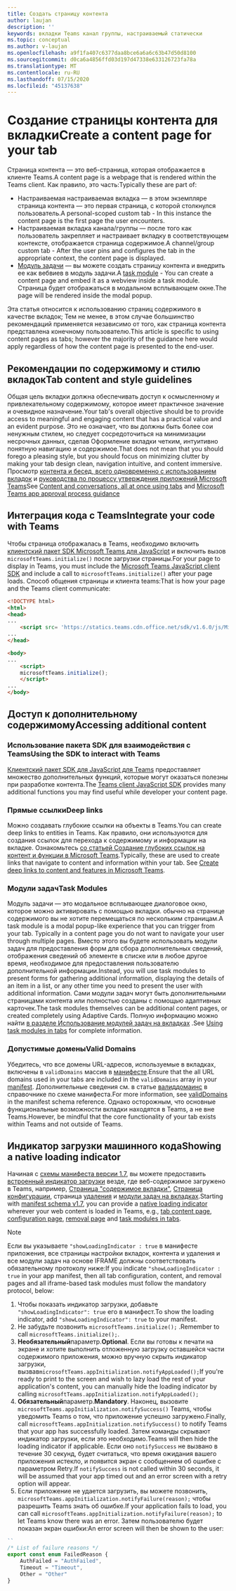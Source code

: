 ```yaml
---
title: Создать страницу контента
author: laujan
description: ''
keywords: вкладки Teams канал группы, настраиваемый статически
ms.topic: conceptual
ms.author: v-laujan
ms.openlocfilehash: a9f1fa407c6377daa8bce6a6a6c63b47d50d8100
ms.sourcegitcommit: d0ca6a4856ffd03d197d47338e633126723fa78a
ms.translationtype: MT
ms.contentlocale: ru-RU
ms.lasthandoff: 07/15/2020
ms.locfileid: "45137638"
---
```

# <a name="create-a-content-page-for-your-tab"></a><span data-ttu-id="45fd6-103">Создание страницы контента для вкладки</span><span class="sxs-lookup"><span data-stu-id="45fd6-103">Create a content page for your tab</span></span>

<span data-ttu-id="45fd6-104">Страница контента — это веб-страница, которая отображается в клиенте Teams.</span><span class="sxs-lookup"><span data-stu-id="45fd6-104">A content page is a webpage that is rendered within the Teams client.</span></span> <span data-ttu-id="45fd6-105">Как правило, это часть:</span><span class="sxs-lookup"><span data-stu-id="45fd6-105">Typically these are part of:</span></span>

* <span data-ttu-id="45fd6-106">Настраиваемая настраиваемая вкладка — в этом экземпляре страница контента — это первая страница, с которой столкнулся пользователь.</span><span class="sxs-lookup"><span data-stu-id="45fd6-106">A personal-scoped custom tab - In this instance the content page is the first page the user encounters.</span></span>
* <span data-ttu-id="45fd6-107">Настраиваемая вкладка канала/группы — после того как пользователь закрепляет и настраивает вкладку в соответствующем контексте, отображается страница содержимое.</span><span class="sxs-lookup"><span data-stu-id="45fd6-107">A channel/group custom tab - After the user pins and configures the tab in the appropriate context, the content page is displayed.</span></span>
* <span data-ttu-id="45fd6-108">[Модуль задачи](~/task-modules-and-cards/what-are-task-modules.md) — вы можете создать страницу контента и внедрить ее как вебвиев в модуль задачи.</span><span class="sxs-lookup"><span data-stu-id="45fd6-108">A [task module](~/task-modules-and-cards/what-are-task-modules.md) - You can create a content page and embed it as a webview inside a task module.</span></span> <span data-ttu-id="45fd6-109">Страница будет отображаться в модальном всплывающем окне.</span><span class="sxs-lookup"><span data-stu-id="45fd6-109">The page will be rendered inside the modal popup.</span></span>

<span data-ttu-id="45fd6-110">Эта статья относится к использованию страниц содержимого в качестве вкладок; Тем не менее, в этом случае большинство рекомендаций применяется независимо от того, как страница контента представлена конечному пользователю.</span><span class="sxs-lookup"><span data-stu-id="45fd6-110">This article is specific to using content pages as tabs; however the majority of the guidance here would apply regardless of how the content page is presented to the end-user.</span></span>

## <a name="tab-content-and-style-guidelines"></a><span data-ttu-id="45fd6-111">Рекомендации по содержимому и стилю вкладок</span><span class="sxs-lookup"><span data-stu-id="45fd6-111">Tab content and style guidelines</span></span>

<span data-ttu-id="45fd6-112">Общая цель вкладки должна обеспечивать доступ к осмысленному и привлекательному содержимому, которое имеет практичное значение и очевидное назначение.</span><span class="sxs-lookup"><span data-stu-id="45fd6-112">Your tab's overall objective should be to provide access to meaningful and engaging content that has a practical value and an evident purpose.</span></span> <span data-ttu-id="45fd6-113">Это не означает, что вы должны быть более сои ненужным стилем, но следует сосредоточиться на минимизации несрочных данных, сделав Оформление вкладки четким, интуитивно понятную навигацию и содержимое.</span><span class="sxs-lookup"><span data-stu-id="45fd6-113">That does not mean that you should forego a pleasing style, but you should focus on minimizing clutter by making your tab design clean, navigation intuitive, and content immersive.</span></span> <span data-ttu-id="45fd6-114">Просмотр [контента и бесед, всего одновременно с использованием вкладок](~/tabs/design/tabs.md) и [руководства по процессу утверждения приложений Microsoft Teams](~/concepts/deploy-and-publish/appsource/prepare/frequently-failed-cases.md)</span><span class="sxs-lookup"><span data-stu-id="45fd6-114">See [Content and conversations, all at once using tabs](~/tabs/design/tabs.md) and [Microsoft Teams app approval process guidance](~/concepts/deploy-and-publish/appsource/prepare/frequently-failed-cases.md)</span></span>

## <a name="integrate-your-code-with-teams"></a><span data-ttu-id="45fd6-115">Интеграция кода с Teams</span><span class="sxs-lookup"><span data-stu-id="45fd6-115">Integrate your code with Teams</span></span>

<span data-ttu-id="45fd6-116">Чтобы страница отображалась в Teams, необходимо включить [клиентский пакет SDK Microsoft Teams для JavaScript](/javascript/api/overview/msteams-client?view=msteams-client-js-latest) и включить вызов `microsoftTeams.initialize()` после загрузки страницы.</span><span class="sxs-lookup"><span data-stu-id="45fd6-116">For your page to display in Teams, you must include the [Microsoft Teams JavaScript client SDK](/javascript/api/overview/msteams-client?view=msteams-client-js-latest) and include a call to `microsoftTeams.initialize()` after your page loads.</span></span> <span data-ttu-id="45fd6-117">Способ общения страницы и клиента teams:</span><span class="sxs-lookup"><span data-stu-id="45fd6-117">That is how your page and the Teams client communicate:</span></span>

```html
<!DOCTYPE html>
<html>
<head>
...
    <script src= 'https://statics.teams.cdn.office.net/sdk/v1.6.0/js/MicrosoftTeams.min.js'></script>
...
</head>

<body>
...
    <script>
    microsoftTeams.initialize();
    </script>
...
</body>
```

## <a name="accessing-additional-content"></a><span data-ttu-id="45fd6-118">Доступ к дополнительному содержимому</span><span class="sxs-lookup"><span data-stu-id="45fd6-118">Accessing additional content</span></span>

### <a name="using-the-sdk-to-interact-with-teams"></a><span data-ttu-id="45fd6-119">Использование пакета SDK для взаимодействия с Teams</span><span class="sxs-lookup"><span data-stu-id="45fd6-119">Using the SDK to interact with Teams</span></span>

<span data-ttu-id="45fd6-120">[Клиентский пакет SDK для JavaScript для Teams](~/tabs/how-to/using-teams-client-sdk.md) предоставляет множество дополнительных функций, которые могут оказаться полезны при разработке контента.</span><span class="sxs-lookup"><span data-stu-id="45fd6-120">The [Teams client JavaScript SDK](~/tabs/how-to/using-teams-client-sdk.md) provides many additional functions you may find useful while developer your content page.</span></span>

### <a name="deep-links"></a><span data-ttu-id="45fd6-121">Прямые ссылки</span><span class="sxs-lookup"><span data-stu-id="45fd6-121">Deep links</span></span>

<span data-ttu-id="45fd6-122">Можно создавать глубокие ссылки на объекты в Teams.</span><span class="sxs-lookup"><span data-stu-id="45fd6-122">You can create deep links to entities in Teams.</span></span> <span data-ttu-id="45fd6-123">Как правило, они используются для создания ссылок для перехода к содержимому и информации на вкладке. Ознакомьтесь [со статьей Создание глубоких ссылок на контент и функции в Microsoft Teams](~/concepts/build-and-test/deep-links.md).</span><span class="sxs-lookup"><span data-stu-id="45fd6-123">Typically, these are used to create links that navigate to content and information within your tab. See [Create deep links to content and features in Microsoft Teams](~/concepts/build-and-test/deep-links.md).</span></span>

### <a name="task-modules"></a><span data-ttu-id="45fd6-124">Модули задач</span><span class="sxs-lookup"><span data-stu-id="45fd6-124">Task Modules</span></span>

<span data-ttu-id="45fd6-125">Модуль задачи — это модальное всплывающее диалоговое окно, которое можно активировать с помощью вкладки. обычно на странице содержимого вы не хотите перемещаться по нескольким страницам.</span><span class="sxs-lookup"><span data-stu-id="45fd6-125">A task module is a modal popup-like experience that you can trigger from your tab. Typically in a content page you do not want to navigate your user through multiple pages.</span></span> <span data-ttu-id="45fd6-126">Вместо этого вы будете использовать модули задач для предоставления форм для сбора дополнительных сведений, отображения сведений об элементе в списке или в любое другое время, необходимое для предоставления пользователю дополнительной информации.</span><span class="sxs-lookup"><span data-stu-id="45fd6-126">Instead, you will use task modules to present forms for gathering additional information, displaying the details of an item in a list, or any other time you need to present the user with additional information.</span></span> <span data-ttu-id="45fd6-127">Сами модули задач могут быть дополнительными страницами контента или полностью созданы с помощью адаптивных карточек.</span><span class="sxs-lookup"><span data-stu-id="45fd6-127">The task modules themselves can be additional content pages, or created completely using Adaptive Cards.</span></span> <span data-ttu-id="45fd6-128">Полную информацию можно найти [в разделе Использование модулей задач на вкладках](~/task-modules-and-cards/task-modules/task-modules-tabs.md) .</span><span class="sxs-lookup"><span data-stu-id="45fd6-128">See [Using task modules in tabs](~/task-modules-and-cards/task-modules/task-modules-tabs.md) for complete information.</span></span>

### <a name="valid-domains"></a><span data-ttu-id="45fd6-129">Допустимые домены</span><span class="sxs-lookup"><span data-stu-id="45fd6-129">Valid Domains</span></span>

<span data-ttu-id="45fd6-130">Убедитесь, что все домены URL-адресов, используемые в вкладках, включены в `validDomains` массив в [манифесте](~/concepts/build-and-test/apps-package.md).</span><span class="sxs-lookup"><span data-stu-id="45fd6-130">Ensure that the all URL domains used in your tabs are included in the `validDomains` array in your [manifest](~/concepts/build-and-test/apps-package.md).</span></span> <span data-ttu-id="45fd6-131">Дополнительные сведения см. в статье [валиддомаинс](~/resources/schema/manifest-schema.md#validdomains) в справочнике по схеме манифеста.</span><span class="sxs-lookup"><span data-stu-id="45fd6-131">For more information, see [validDomains](~/resources/schema/manifest-schema.md#validdomains) in the manifest schema reference.</span></span> <span data-ttu-id="45fd6-132">Однако осторожным, что основные функциональные возможности вкладки находятся в Teams, а не вне Teams.</span><span class="sxs-lookup"><span data-stu-id="45fd6-132">However, be mindful that the core functionality of your tab exists within Teams and not outside of Teams.</span></span>

## <a name="showing-a-native-loading-indicator"></a><span data-ttu-id="45fd6-133">Индикатор загрузки машинного кода</span><span class="sxs-lookup"><span data-stu-id="45fd6-133">Showing a native loading indicator</span></span>

<span data-ttu-id="45fd6-134">Начиная с [схемы манифеста версии 1.7](../../../resources/schema/manifest-schema.md), вы можете предоставить [встроенный индикатор загрузки](../../../resources/schema/manifest-schema.md#showloadingindicator) везде, где веб-содержимое загружено в Teams, например, [Страница "содержимое вкладки"](#integrate-your-code-with-teams), [Страница конфигурации](configuration-page.md), страница [удаления](removal-page.md) и [модули задач на вкладках](../../../task-modules-and-cards/task-modules/task-modules-tabs.md).</span><span class="sxs-lookup"><span data-stu-id="45fd6-134">Starting with [manifest schema v1.7](../../../resources/schema/manifest-schema.md), you can provide a [native loading indicator](../../../resources/schema/manifest-schema.md#showloadingindicator) wherever your web content is loaded in Teams, e.g., [tab content page](#integrate-your-code-with-teams), [configuration page](configuration-page.md), [removal page](removal-page.md) and [task modules in tabs](../../../task-modules-and-cards/task-modules/task-modules-tabs.md).</span></span>

> [!NOTE]
> <span data-ttu-id="45fd6-135">Если вы указываете `"showLoadingIndicator : true` в манифесте приложения, все страницы настройки вкладок, контента и удаления и все модули задач на основе IFRAME должны соответствовать обязательному протоколу ниже:</span><span class="sxs-lookup"><span data-stu-id="45fd6-135">If you indicate  `"showLoadingIndicator : true`  in your app manifest, then all tab configuration, content, and removal pages and all iframe-based task modules must follow the mandatory protocol, below:</span></span>

1. <span data-ttu-id="45fd6-136">Чтобы показать индикатор загрузки, добавьте `"showLoadingIndicator": true` его в манифест.</span><span class="sxs-lookup"><span data-stu-id="45fd6-136">To show the loading indicator, add `"showLoadingIndicator": true` to your manifest.</span></span> 
2. <span data-ttu-id="45fd6-137">Не забудьте позвонить `microsoftTeams.initialize();` .</span><span class="sxs-lookup"><span data-stu-id="45fd6-137">Remember to call `microsoftTeams.initialize();`.</span></span>
3. <span data-ttu-id="45fd6-138">**Необязательный**параметр.</span><span class="sxs-lookup"><span data-stu-id="45fd6-138">**Optional**.</span></span> <span data-ttu-id="45fd6-139">Если вы готовы к печати на экране и хотите выполнить отложенную загрузку оставшейся части содержимого приложения, можно вручную скрыть индикатор загрузки, вызвав`microsoftTeams.appInitialization.notifyAppLoaded();`</span><span class="sxs-lookup"><span data-stu-id="45fd6-139">If you're ready to print to the screen and wish to lazy load the rest of your application's content, you can manually hide the loading indicator by calling `microsoftTeams.appInitialization.notifyAppLoaded();`</span></span>
4. <span data-ttu-id="45fd6-140">**Обязательный**параметр.</span><span class="sxs-lookup"><span data-stu-id="45fd6-140">**Mandatory**.</span></span> <span data-ttu-id="45fd6-141">Наконец, вызовите `microsoftTeams.appInitialization.notifySuccess()` Teams, чтобы уведомить Teams о том, что приложение успешно загружено.</span><span class="sxs-lookup"><span data-stu-id="45fd6-141">Finally, call `microsoftTeams.appInitialization.notifySuccess()` to notify Teams that your app has successfully loaded.</span></span> <span data-ttu-id="45fd6-142">Затем команды скрывают индикатор загрузки, если это необходимо.</span><span class="sxs-lookup"><span data-stu-id="45fd6-142">Teams will then hide the loading indicator if applicable.</span></span> <span data-ttu-id="45fd6-143">Если оно `notifySuccess` не вызвано в течение 30 секунд, будет считаться, что время ожидания вашего приложения истекло, и появится экран с сообщением об ошибке с параметром Retry.</span><span class="sxs-lookup"><span data-stu-id="45fd6-143">If  `notifySuccess`  is not called within 30 seconds, it will be assumed that your app timed out and an error screen with a retry option will appear.</span></span>
5. <span data-ttu-id="45fd6-144">Если приложение не удается загрузить, вы можете позвонить, `microsoftTeams.appInitialization.notifyFailure(reason);` чтобы разрешить Teams знать об ошибке.</span><span class="sxs-lookup"><span data-stu-id="45fd6-144">If your application fails to load, you can call `microsoftTeams.appInitialization.notifyFailure(reason);` to let Teams know there was an error.</span></span> <span data-ttu-id="45fd6-145">Затем пользователю будет показан экран ошибки:</span><span class="sxs-lookup"><span data-stu-id="45fd6-145">An error screen will then be shown to the user:</span></span>

```typescript
``
/* List of failure reasons */
export const enum FailedReason {
    AuthFailed = "AuthFailed",
    Timeout = "Timeout",
    Other = "Other"
}
```
>